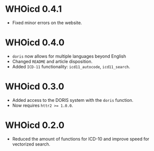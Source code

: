 # WHOicd 0.4.1

* Fixed minor errors on the website.

# WHOicd 0.4.0

* `doris` now allows for multiple languages beyond English
* Changed `README` and article disposition. 
* Added `ICD-11` functionality: `icd11_autocode`, `icd11_search`. 

# WHOicd 0.3.0

* Added access to the DORIS system with the  `doris` function. 
* Now requires `httr2 >= 1.0.0`. 

# WHOicd 0.2.0

* Reduced the amount of functions for ICD-10 and improve speed for vectorized search. 
